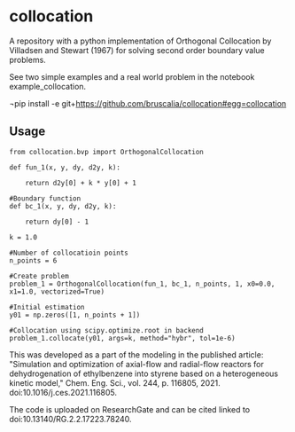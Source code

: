 # collocation
A repository with a python implementation of Orthogonal Collocation by Villadsen and Stewart (1967) for solving second order boundary value problems.

See two simple examples and a real world problem in the notebook example_collocation.

¬pip install -e git+https://github.com/bruscalia/collocation#egg=collocation

## Usage

```import numpy as np
from collocation.bvp import OrthogonalCollocation
```

```#Internal function
def fun_1(x, y, dy, d2y, k):
    
    return d2y[0] + k * y[0] + 1

#Boundary function
def bc_1(x, y, dy, d2y, k):
    
    return dy[0] - 1

k = 1.0
```

```
#Number of collocatioin points
n_points = 6

#Create problem
problem_1 = OrthogonalCollocation(fun_1, bc_1, n_points, 1, x0=0.0, x1=1.0, vectorized=True)

#Initial estimation
y01 = np.zeros([1, n_points + 1])

#Collocation using scipy.optimize.root in backend
problem_1.collocate(y01, args=k, method="hybr", tol=1e-6)
```

This was developed as a part of the modeling in the published article: "Simulation and optimization of axial-flow and radial-flow reactors for dehydrogenation of ethylbenzene into styrene based on a heterogeneous kinetic model," Chem. Eng. Sci., vol. 244, p. 116805, 2021. doi:10.1016/j.ces.2021.116805.

The code is uploaded on ResearchGate and can be cited linked to doi:10.13140/RG.2.2.17223.78240.
